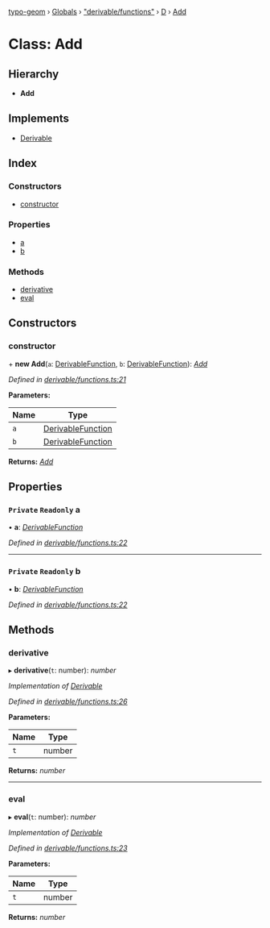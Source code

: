 [typo-geom](../README.md) › [Globals](../globals.md) › ["derivable/functions"](../modules/_derivable_functions_.md) › [D](../modules/_derivable_functions_.d.md) › [Add](_derivable_functions_.d.add.md)

# Class: Add

## Hierarchy

* **Add**

## Implements

* [Derivable](../interfaces/_derivable_interface_.derivable.md)

## Index

### Constructors

* [constructor](_derivable_functions_.d.add.md#constructor)

### Properties

* [a](_derivable_functions_.d.add.md#private-readonly-a)
* [b](_derivable_functions_.d.add.md#private-readonly-b)

### Methods

* [derivative](_derivable_functions_.d.add.md#derivative)
* [eval](_derivable_functions_.d.add.md#eval)

## Constructors

###  constructor

\+ **new Add**(`a`: [DerivableFunction](../modules/_derivable_interface_.md#derivablefunction), `b`: [DerivableFunction](../modules/_derivable_interface_.md#derivablefunction)): *[Add](_derivable_functions_.d.add.md)*

*Defined in [derivable/functions.ts:21](https://github.com/be5invis/typo-geom/blob/5527277/src/derivable/functions.ts#L21)*

**Parameters:**

Name | Type |
------ | ------ |
`a` | [DerivableFunction](../modules/_derivable_interface_.md#derivablefunction) |
`b` | [DerivableFunction](../modules/_derivable_interface_.md#derivablefunction) |

**Returns:** *[Add](_derivable_functions_.d.add.md)*

## Properties

### `Private` `Readonly` a

• **a**: *[DerivableFunction](../modules/_derivable_interface_.md#derivablefunction)*

*Defined in [derivable/functions.ts:22](https://github.com/be5invis/typo-geom/blob/5527277/src/derivable/functions.ts#L22)*

___

### `Private` `Readonly` b

• **b**: *[DerivableFunction](../modules/_derivable_interface_.md#derivablefunction)*

*Defined in [derivable/functions.ts:22](https://github.com/be5invis/typo-geom/blob/5527277/src/derivable/functions.ts#L22)*

## Methods

###  derivative

▸ **derivative**(`t`: number): *number*

*Implementation of [Derivable](../interfaces/_derivable_interface_.derivable.md)*

*Defined in [derivable/functions.ts:26](https://github.com/be5invis/typo-geom/blob/5527277/src/derivable/functions.ts#L26)*

**Parameters:**

Name | Type |
------ | ------ |
`t` | number |

**Returns:** *number*

___

###  eval

▸ **eval**(`t`: number): *number*

*Implementation of [Derivable](../interfaces/_derivable_interface_.derivable.md)*

*Defined in [derivable/functions.ts:23](https://github.com/be5invis/typo-geom/blob/5527277/src/derivable/functions.ts#L23)*

**Parameters:**

Name | Type |
------ | ------ |
`t` | number |

**Returns:** *number*
